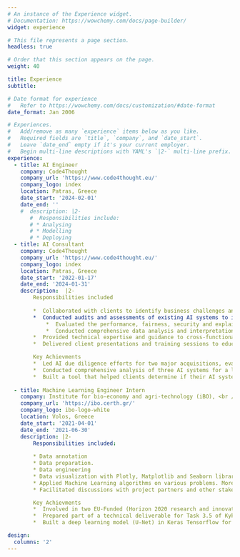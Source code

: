 ```yaml
---
# An instance of the Experience widget.
# Documentation: https://wowchemy.com/docs/page-builder/
widget: experience

# This file represents a page section.
headless: true

# Order that this section appears on the page.
weight: 40

title: Experience
subtitle:

# Date format for experience
#   Refer to https://wowchemy.com/docs/customization/#date-format
date_format: Jan 2006

# Experiences.
#   Add/remove as many `experience` items below as you like.
#   Required fields are `title`, `company`, and `date_start`.
#   Leave `date_end` empty if it's your current employer.
#   Begin multi-line descriptions with YAML's `|2-` multi-line prefix.
experience:
  - title: AI Engineer
    company: Code4Thought
    company_url: 'https://www.code4thought.eu/'
    company_logo: index 
    location: Patras, Greece
    date_start: '2024-02-01'
    date_end: ''
    #  description: |2-
       #  Responsibilities include:        
       # * Analysing
       # * Modelling
       # * Deploying
  - title: AI Consultant
    company: Code4Thought
    company_url: 'https://www.code4thought.eu/'
    company_logo: index 
    location: Patras, Greece
    date_start: '2022-01-17'
    date_end: '2024-01-31'
    description:  |2-
        Responsibilities included
       
        *  Collaborated with clients to identify business challenges and opportunities where AI technologies could be applied effectively.
        *  Conducted audits and assessments of existing AI systems to identify issues under tight deadlines:
            *  Evaluated the performance, fairness, security and explainability of AI systems and helped the client's engineers to design and implement custom AI solutions tailored to their needs, utilizing ML algorithms, DL models, and NLP techniques.
            *  Conducted comprehensive data analysis and interpretation to derive actionable insights and recommendations for optimizing clients' processes and decision-making.
        *  Provided technical expertise and guidance to cross-functional teams throughout project lifecycles, ensuring successful delivery within scope, timeline, and budget constraints.
        *  Delivered client presentations and training sessions to educate stakeholders on AI concepts, project progress, and outcomes. <br/><br/>

        Key Achievments
        *  Led AI due diligence efforts for two major acquisitions, evaluating technical feasibility, scalability, and potential risks in AI models and data infrastructure, contributing to successful investment decisions.
        *  Conducted comprehensive analysis of three AI systems for a leading bank, identifying critical issues related to model performance, bias/fairness, and compliance with regulatory standards (e.g. GDPR, EU AI Act)
        *  Built a tool that helped clients determine if their AI systems are compliant with regulations and ISO standards.
        
  - title: Machine Learning Engineer Intern
    company: Institute for bio-economy and agri-technology (iBO), <br /> Centre for research and technology – Hellas (CERTH)
    company_url: 'https://ibo.certh.gr/'
    company_logo: ibo-logo-white
    location: Volos, Greece
    date_start: '2021-04-01'
    date_end: '2021-06-30'
    description: |2-
        Responsibilities included:
        
        * Data annotation
        * Data preparation.
        * Data engineering
        * Data visualization with Plotly, Matplotlib and Seaborn libraries.
        * Applied Machine Learning algorithms on various problems. More specifically, unsupervised learning (Self Organizing Maps and Gaussian Mixture Models) and supervised learning algorithms (Random Forest, SVM, XGBoost, ADA, Logistic Regression, KNN, CART).
        * Facilitated discussions with project partners and other stakeholders <br/><br/>

        Key Achievments
        *  Involved in two EU-Funded (Horizon 2020 research and innovation program) projects (Kyklos 4.0 and Stargate) developing AI solutions
        *  Prepared part of a technical deliverable for Task 3.5 of Kyklos 4.0 Project, which has received funding from the European Union’s Horizon 2020 research and innovation program.
        *  Built a deep learning model (U-Net) in Keras Tensorflow for a semantic image segmentation task.

design:
  columns: '2'
---
```

